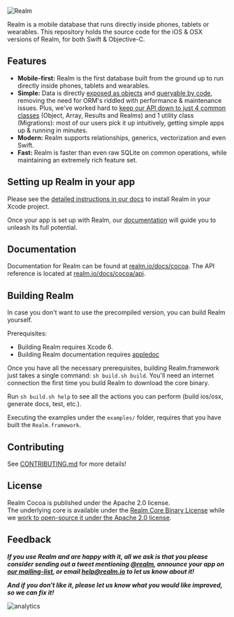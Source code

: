 ![Realm](logo.png)

Realm is a mobile database that runs directly inside phones, tablets or wearables.
This repository holds the source code for the iOS & OSX versions of Realm, for both Swift & Objective-C.


## Features

* **Mobile-first:** Realm is the first database built from the ground up to run directly inside phones, tablets and wearables.
* **Simple:** Data is directly [exposed as objects](http://realm.io/docs/cocoa/#models) and [queryable by code](http://realm.io/docs/cocoa/#queries), removing the need for ORM's riddled with performance & maintenance issues. Plus, we've worked hard to [keep our API down to just 4 common classes](http://realm.io/docs/cocoa/api/) (Object, Array, Results and Realms) and 1 utility class (Migrations): most of our users pick it up intuitively, getting simple apps up & running in minutes.
* **Modern:** Realm supports relationships, generics, vectorization and even Swift.
* **Fast:** Realm is faster than even raw SQLite on common operations, while maintaining an extremely rich feature set.

## Setting up Realm in your app

Please see the [detailed instructions in our docs](http://realm.io/docs/cocoa/#installation) to install Realm in your Xcode project.

Once your app is set up with Realm, our [documentation](#documentation) will guide you to unleash its full potential.

## Documentation

Documentation for Realm can be found at [realm.io/docs/cocoa](http://realm.io/docs/cocoa). The API reference is located at [realm.io/docs/cocoa/api](http://realm.io/docs/cocoa/api).

## Building Realm

In case you don't want to use the precompiled version, you can build Realm yourself.

Prerequisites:

* Building Realm requires Xcode 6.
* Building Realm documentation requires [appledoc](https://github.com/tomaz/appledoc)

Once you have all the necessary prerequisites, building Realm.framework just takes a single command: `sh build.sh build`. You'll need an internet connection the first time you build Realm to download the core binary.

Run `sh build.sh help` to see all the actions you can perform (build ios/osx, generate docs, test, etc.).

Executing the examples under the `examples/` folder, requires that you have built the `Realm.framework`.

## Contributing

See [CONTRIBUTING.md](CONTRIBUTING.md) for more details!

## License

Realm Cocoa is published under the Apache 2.0 license.  
The underlying core is available under the [Realm Core Binary License](https://github.com/realm/realm-cocoa/blob/master/LICENSE#L210-L243) while we [work to open-source it under the Apache 2.0 license](http://realm.io/docs/cocoa/#faq).

## Feedback

**_If you use Realm and are happy with it, all we ask is that you please consider sending out a tweet mentioning [@realm](http://twitter.com/realm), announce your app on [our mailing-list](https://groups.google.com/forum/#!forum/realm-cocoa), or email [help@realm.io](mailto:help@realm.io) to let us know about it!_**

**_And if you don't like it, please let us know what you would like improved, so we can fix it!_**

![analytics](https://ga-beacon.appspot.com/UA-50247013-2/realm-cocoa/README?pixel)
